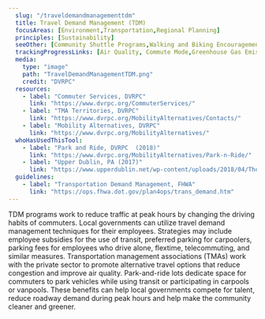 ```yaml
---
  slug: "/traveldemandmanagementtdm"
  title: Travel Demand Management (TDM)
  focusAreas: [Environment,Transportation,Regional Planning]
  principles: [Sustainability]
  seeOther: [Community Shuttle Programs,Walking and Biking Encouragement Programs]
  trackingProgressLinks: [Air Quality, Commute Mode,Greenhouse Gas Emissions,Miles Driven,Congestion]
  media: 
    type: "image"
    path: "TravelDemandManagementTDM.png"
    credit: "DVRPC"
  resources: 
    - label: "Commuter Services, DVRPC"
      link: "https://www.dvrpc.org/CommuterServices/"
    - label: "TMA Territories, DVRPC"
      link: "https://www.dvrpc.org/MobilityAlternatives/Contacts/"
    - label: "Mobility Alternatives, DVRPC"
      link: "https://www.dvrpc.org/MobilityAlternatives/"  
  whoHasUsedThisTool: 
    - label: "Park and Ride, DVRPC  (2018)"
      link: "https://www.dvrpc.org/MobilityAlternatives/Park-n-Ride/"
    - label: "Upper Dublin, PA (2017)"
      link: "https://www.upperdublin.net/wp-content/uploads/2018/04/The-TDM-Plan-for-the-Fort-Washington-Office-Park_4_2018.pdf"
  guidelines: 
    - label: "Transportation Demand Management, FHWA"
      link: "https://ops.fhwa.dot.gov/plan4ops/trans_demand.htm" 
---
```


TDM programs work to reduce traffic at peak hours by changing the driving habits of commuters. Local governments can utilize travel demand management techniques for their employees. Strategies may include employee subsidies for the use of transit, preferred parking for carpoolers, parking fees for employees who drive alone, flextime, telecommuting, and similar measures. Transportation management associations (TMAs) work with the private sector to promote alternative travel options that reduce congestion and improve air quality. Park-and-ride lots dedicate space for commuters to park vehicles while using transit or participating in carpools or vanpools. These benefits can help local governments compete for talent, reduce roadway demand during peak hours and help make the community cleaner and greener.
